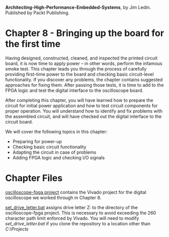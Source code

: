 __Architecting-High-Performance-Embedded-Systems__, by Jim Ledin. Published by Packt Publishing.
# Chapter 8 - Bringing up the board for the first time

Having designed, constructed, cleaned, and inspected the printed circuit board, it is now time to apply power – in other words, perform the infamous smoke test. This chapter leads you through the process of carefully providing first-time power to the board and checking basic circuit-level functionality. If you discover any problems, the chapter contains suggested approaches for fixing them. After passing those tests, it is time to add to the FPGA logic and test the digital interface to the oscilloscope board.

After completing this chapter, you will have learned how to prepare the circuit for initial power application and how to test circuit components for proper operation. You will understand how to identify and fix problems with the assembled circuit, and will have checked out the digital interface to the circuit board.

We will cover the following topics in this chapter: 
* Preparing for power-up
* Checking basic circuit functionality
* Adapting the circuit in case of problems
* Adding FPGA logic and checking I/O signals

# Chapter Files

[oscilloscope-fpga project](src/oscilloscope-fpga) contains the Vivado project for the digital oscilloscope we worked through in Chapter 8.

[set_drive_letter.bat](src/set_drive_letter.bat) assigns drive letter Z: to the directory of the oscilloscope-fpga project. This is necessary to avoid exceeding the 260 character path limit enforced by Vivado. You will need to modify *set_drive_letter.bat* if you clone the repository to a location other than *C:\Projects*